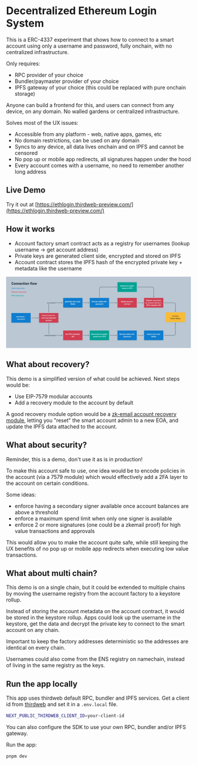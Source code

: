 # Decentralized Ethereum Login System

This is a ERC-4337 experiment that shows how to connect to a smart account using only a username and password, fully onchain, with no centralized infrastructure.

Only requires:

- RPC provider of your choice
- Bundler/paymaster provider of your choice
- IPFS gateway of your choice (this could be replaced with pure onchain storage)

Anyone can build a frontend for this, and users can connect from any device, on any domain. No walled gardens or centralized infrastructure.

Solves most of the UX issues:

- Accessible from any platform - web, native apps, games, etc
- No domain restrictions, can be used on any domain
- Syncs to any device, all data lives onchain and on IPFS and cannot be censored
- No pop up or mobile app redirects, all signatures happen under the hood
- Every account comes with a username, no need to remember another long address

## Live Demo

Try it out at [https://ethlogin.thirdweb-preview.com/](https://ethlogin.thirdweb-preview.com/)

## How it works

- Account factory smart contract acts as a registry for usernames (lookup username -> get account address)
- Private keys are generated client side, encrypted and stored on IPFS
- Account contract stores the IPFS hash of the encrypted private key + metadata like the username

![How it works](./docs/how-it-works.jpeg)

## What about recovery?

This demo is a simplified version of what could be achieved. Next steps would be:

- Use EIP-7579 modular accounts
- Add a recovery module to the account by default

A good recovery module option would be a [zk-email account recovery module](https://github.com/zkemail/email-recovery?tab=readme-ov-file#universalemailrecoverymodulesol), letting you "reset" the smart account admin to a new EOA, and update the IPFS data attached to the account.

## What about security?

Reminder, this is a demo, don't use it as is in production!

To make this account safe to use, one idea would be to encode policies in the account (via a 7579 module) which would effectively add a 2FA layer to the account on certain conditions.

Some ideas:

- enforce having a secondary signer available once account balances are above a threshold
- enforce a maximum spend limit when only one signer is available
- enforce 2 or more signatures (one could be a zkemail proof) for high value transactions and approvals

This would allow you to make the account quite safe, while still keeping the UX benefits of no pop up or mobile app redirects when executing low value transactions.

## What about multi chain?

This demo is on a single chain, but it could be extended to multiple chains by moving the username registry from the account factory to a keystore rollup.

Instead of storing the account metadata on the account contract, it would be stored in the keystore rollup. Apps could look up the username in the keystore, get the data and decrypt the private key to connect to the smart account on any chain.

Important to keep the factory addresses deterministic so the addresses are identical on every chain.

Usernames could also come from the ENS registry on namechain, instead of living in the same registry as the keys.

## Run the app locally

This app uses thirdweb default RPC, bundler and IPFS services. Get a client id from [thirdweb](https://thirdweb.com/) and set it in a `.env.local` file.

```bash
NEXT_PUBLIC_THIRDWEB_CLIENT_ID=your-client-id
```

You can also configure the SDK to use your own RPC, bundler and/or IPFS gateway.

Run the app:

```bash
pnpm dev
```
